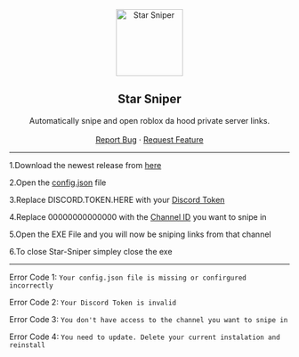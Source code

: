 <div align="center">
  <a href="https://github.com/up2rival/Star-Sniper">
    <img src="https://tr.rbxcdn.com/fa6eea0705c6ab9727756793684d581b/420/420/Image/Png" alt="Star Sniper" width="120" height="120">
  </a>
  <h2 align="center">Star Sniper</h3>
  <p align="center">
    Automatically snipe and open roblox da hood private server links.
    <br />
    <br />
    <a href="https://github.com/up2rival/Star-Sniper/issues">Report Bug</a>
    ·
    <a href="https://github.com/up2rival/Star-Sniper/issues">Request Feature</a>
  </p>
</div>


----------------------------------

1.Download the newest release from [here](https://github.com/up2rival/star-sniper/releases/)

2.Open the [config.json](https://github.com/up2rival/star-sniper/blob/main/config.json) file

3.Replace DISCORD.TOKEN.HERE with your [Discord Token](https://www.youtube.com/watch?v=YEgFvgg7ZPI)

4.Replace 00000000000000 with the [Channel ID](https://www.youtube.com/watch?v=YjiQ7CajAgg) you want to snipe in

5.Open the EXE File and you will now be sniping links from that channel

6.To close Star-Sniper simpley close the exe


----------------------------------

Error Code 1: `Your config.json file is missing or confirgured incorrectly`

Error Code 2: `Your Discord Token is invalid`

Error Code 3: `You don't have access to the channel you want to snipe in`

Error Code 4: `You need to update. Delete your current instalation and reinstall`
